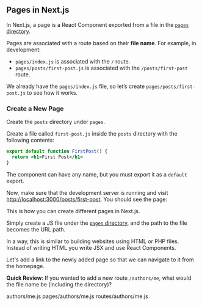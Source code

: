 ## Pages in Next.js

In Next.js, a page is a React Component exported from a file in the [`pages` directory](https://www.nextjs.cn/docs/basic-features/pages).

Pages are associated with a route based on their **file name**. For example, in development:

+   `pages/index.js` is associated with the `/` route.
+   `pages/posts/first-post.js` is associated with the `/posts/first-post` route.

We already have the `pages/index.js` file, so let’s create `pages/posts/first-post.js` to see how it works.

### Create a New Page

Create the `posts` directory under `pages`.

Create a file called `first-post.js` inside the `posts` directory with the following contents:

```jsx
export default function FirstPost() {
  return <h1>First Post</h1>
}
```

The component can have any name, but you must export it as a `default` export.

Now, make sure that the development server is running and visit [http://localhost:3000/posts/first-post](http://localhost:3000/posts/first-post). You should see the page:

This is how you can create different pages in Next.js.

Simply create a JS file under the [`pages` directory](https://www.nextjs.cn/docs/basic-features/pages), and the path to the file becomes the URL path.

In a way, this is similar to building websites using HTML or PHP files. Instead of writing HTML you write JSX and use React Components.

Let's add a link to the newly added page so that we can navigate to it from the homepage.

**Quick Review**: If you wanted to add a new route `/authors/me`, what would the file name be (including the directory)?

authors/me.js pages/authors/me.js routes/authors/me.js